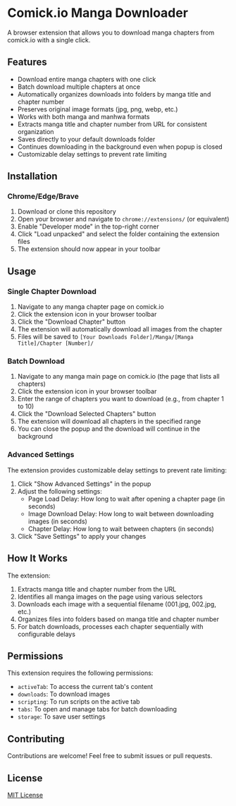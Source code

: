 # Comick.io Manga Downloader

A browser extension that allows you to download manga chapters from comick.io with a single click.

## Features

- Download entire manga chapters with one click
- Batch download multiple chapters at once
- Automatically organizes downloads into folders by manga title and chapter number
- Preserves original image formats (jpg, png, webp, etc.)
- Works with both manga and manhwa formats
- Extracts manga title and chapter number from URL for consistent organization
- Saves directly to your default downloads folder
- Continues downloading in the background even when popup is closed
- Customizable delay settings to prevent rate limiting

## Installation

### Chrome/Edge/Brave

1. Download or clone this repository
2. Open your browser and navigate to `chrome://extensions/` (or equivalent)
3. Enable "Developer mode" in the top-right corner
4. Click "Load unpacked" and select the folder containing the extension files
5. The extension should now appear in your toolbar

## Usage

### Single Chapter Download

1. Navigate to any manga chapter page on comick.io
2. Click the extension icon in your browser toolbar
3. Click the "Download Chapter" button
4. The extension will automatically download all images from the chapter
5. Files will be saved to `[Your Downloads Folder]/Manga/[Manga Title]/Chapter [Number]/`

### Batch Download

1. Navigate to any manga main page on comick.io (the page that lists all chapters)
2. Click the extension icon in your browser toolbar
3. Enter the range of chapters you want to download (e.g., from chapter 1 to 10)
4. Click the "Download Selected Chapters" button
5. The extension will download all chapters in the specified range
6. You can close the popup and the download will continue in the background

### Advanced Settings

The extension provides customizable delay settings to prevent rate limiting:

1. Click "Show Advanced Settings" in the popup
2. Adjust the following settings:
   - Page Load Delay: How long to wait after opening a chapter page (in seconds)
   - Image Download Delay: How long to wait between downloading images (in seconds)
   - Chapter Delay: How long to wait between chapters (in seconds)
3. Click "Save Settings" to apply your changes

## How It Works

The extension:
1. Extracts manga title and chapter number from the URL
2. Identifies all manga images on the page using various selectors
3. Downloads each image with a sequential filename (001.jpg, 002.jpg, etc.)
4. Organizes files into folders based on manga title and chapter number
5. For batch downloads, processes each chapter sequentially with configurable delays

## Permissions

This extension requires the following permissions:
- `activeTab`: To access the current tab's content
- `downloads`: To download images
- `scripting`: To run scripts on the active tab
- `tabs`: To open and manage tabs for batch downloading
- `storage`: To save user settings

## Contributing

Contributions are welcome! Feel free to submit issues or pull requests.

## License

[MIT License](LICENSE)
